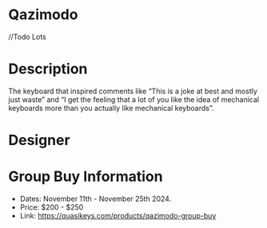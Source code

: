 # Qazimodo

//Todo Lots

# Description
The keyboard that inspired comments like “This is a joke at best and mostly just waste” and “I get the feeling that a lot of you like the idea of mechanical keyboards more than you actually like mechanical keyboards”.

# Designer

# Group Buy Information
- Dates: November 11th - November 25th 2024.
- Price: $200 - $250
- Link: https://quasikeys.com/products/qazimodo-group-buy
